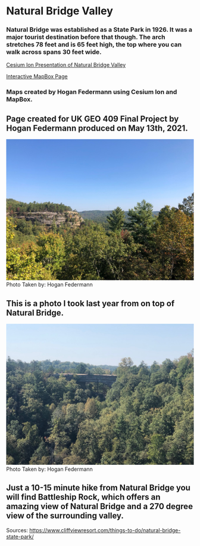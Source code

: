 
# Natural Bridge Valley

### Natural Bridge was established as a State Park in 1926. It was a major tourist destination before that though. The arch stretches 78 feet and is 65 feet high, the top where you can walk across spans 30 feet wide.



[Cesium Ion Presentation of Natural Bridge Valley](slideshow/index.html)

[Interactive MapBox Page](map/index.html)

### Maps created by Hogan Federmann using Cesium Ion and MapBox.

## Page created for UK GEO 409 Final Project by Hogan Federmann produced on May 13th, 2021.


![View of Battleship Rock From Atop Natural Bridge](BattleshipRock.jpg)
Photo Taken by: Hogan Federmann
## This is a photo I took last year from on top of Natural Bridge.

![View of Natural Bridge From Atop Battleship Rock](NaturalBridge.jpg)
Photo Taken by: Hogan Federmann
## Just a 10-15 minute hike from Natural Bridge you will find Battleship Rock, which offers an amazing view of Natural Bridge and a 270 degree view of the surrounding valley.

Sources:
https://www.cliffviewresort.com/things-to-do/natural-bridge-state-park/
